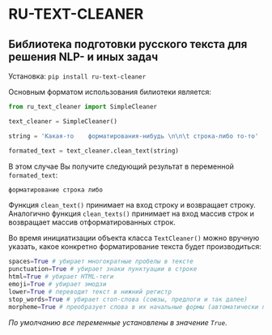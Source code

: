 # RU-TEXT-CLEANER

## Библиотека подготовки русского текста для решения NLP- и иных задач

Установка: `pip install ru-text-cleaner`

Основным форматом использования билиотеки является:
```Python
from ru_text_cleaner import SimpleCleaner

text_cleaner = SimpleCleaner()

string = 'Какая-то    форматирования-нибудь \n\n\t строка-либо то-то'

formated_text = text_cleaner.clean_text(string)
```

В этом случае Вы получите следующий результат в переменной `formated_text`:

```Python
форматирование строка либо 
```
Функция `clean_text()` принимает на вход строку и возвращает строку. Аналогично функция `clean_texts()` принимает на вход массив строк и возвращает массив отформатированных строк.

Во время инициатизации объекта класса `TextCleaner()` можно вручную указать, какое конкретно форматирование текста будет производиться:

```Python
spaces=True # убирает многократные пробелы в тексте
punctuation=True # убирает знаки пунктуации в строке
html=True # убирает HTML-теги
emoji=True # убирает эмодзи
lower=True # переводит текст в нижний регистр
stop_words=True # убирает стоп-слова (союзы, предлоги и так далее)
morpheme=True # преобразует слова в их начальные формы (автоматически переводит текст в нижний регистр)
```
_По умолчанию все переменные установлены в значение `True`._
